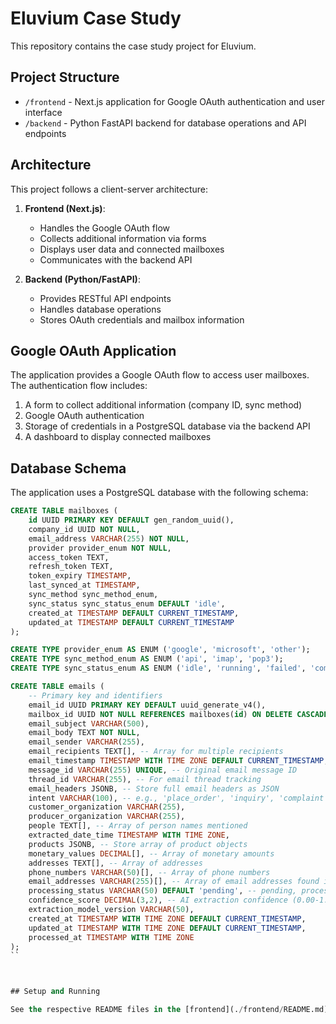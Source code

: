 # Eluvium Case Study

This repository contains the case study project for Eluvium.

## Project Structure

- `/frontend` - Next.js application for Google OAuth authentication and user interface
- `/backend` - Python FastAPI backend for database operations and API endpoints

## Architecture

This project follows a client-server architecture:

1. **Frontend (Next.js)**: 
   - Handles the Google OAuth flow
   - Collects additional information via forms
   - Displays user data and connected mailboxes
   - Communicates with the backend API

2. **Backend (Python/FastAPI)**:
   - Provides RESTful API endpoints
   - Handles database operations
   - Stores OAuth credentials and mailbox information

## Google OAuth Application

The application provides a Google OAuth flow to access user mailboxes. The authentication flow includes:

1. A form to collect additional information (company ID, sync method)
2. Google OAuth authentication
3. Storage of credentials in a PostgreSQL database via the backend API
4. A dashboard to display connected mailboxes

## Database Schema

The application uses a PostgreSQL database with the following schema:

```sql
CREATE TABLE mailboxes (
    id UUID PRIMARY KEY DEFAULT gen_random_uuid(),
    company_id UUID NOT NULL,
    email_address VARCHAR(255) NOT NULL,
    provider provider_enum NOT NULL,
    access_token TEXT,
    refresh_token TEXT,
    token_expiry TIMESTAMP,
    last_synced_at TIMESTAMP,
    sync_method sync_method_enum,
    sync_status sync_status_enum DEFAULT 'idle',
    created_at TIMESTAMP DEFAULT CURRENT_TIMESTAMP,
    updated_at TIMESTAMP DEFAULT CURRENT_TIMESTAMP
);

CREATE TYPE provider_enum AS ENUM ('google', 'microsoft', 'other');
CREATE TYPE sync_method_enum AS ENUM ('api', 'imap', 'pop3');
CREATE TYPE sync_status_enum AS ENUM ('idle', 'running', 'failed', 'completed');
```
```sql
CREATE TABLE emails (
    -- Primary key and identifiers
    email_id UUID PRIMARY KEY DEFAULT uuid_generate_v4(),
    mailbox_id UUID NOT NULL REFERENCES mailboxes(id) ON DELETE CASCADE, -- Foreign key to mailboxes table
    email_subject VARCHAR(500),
    email_body TEXT NOT NULL,
    email_sender VARCHAR(255),
    email_recipients TEXT[], -- Array for multiple recipients
    email_timestamp TIMESTAMP WITH TIME ZONE DEFAULT CURRENT_TIMESTAMP,
    message_id VARCHAR(255) UNIQUE, -- Original email message ID
    thread_id VARCHAR(255), -- For email thread tracking
    email_headers JSONB, -- Store full email headers as JSON
    intent VARCHAR(100), -- e.g., 'place_order', 'inquiry', 'complaint'
    customer_organization VARCHAR(255),
    producer_organization VARCHAR(255),
    people TEXT[], -- Array of person names mentioned
    extracted_date_time TIMESTAMP WITH TIME ZONE,
    products JSONB, -- Store array of product objects
    monetary_values DECIMAL[], -- Array of monetary amounts
    addresses TEXT[], -- Array of addresses
    phone_numbers VARCHAR(50)[], -- Array of phone numbers
    email_addresses VARCHAR(255)[], -- Array of email addresses found in content
    processing_status VARCHAR(50) DEFAULT 'pending', -- pending, processed, failed
    confidence_score DECIMAL(3,2), -- AI extraction confidence (0.00-1.00)
    extraction_model_version VARCHAR(50),
    created_at TIMESTAMP WITH TIME ZONE DEFAULT CURRENT_TIMESTAMP,
    updated_at TIMESTAMP WITH TIME ZONE DEFAULT CURRENT_TIMESTAMP,
    processed_at TIMESTAMP WITH TIME ZONE
);
``



## Setup and Running

See the respective README files in the [frontend](./frontend/README.md) and [backend](./backend/README.md) directories for setup and running instructions.
